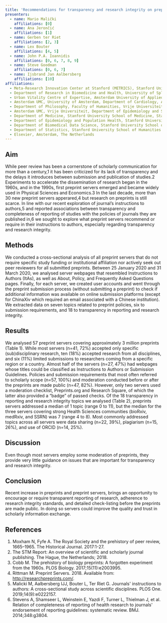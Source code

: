 ```yaml
---
title: 'Recommendations for transparency and research integrity on preprint servers: a cross-sectional study across disciplines'
presenters:
  - name: Mario Malički
    affiliations: [0]
  - name: Ana Jerončić
    affiliations: [1]
  - name: Gerben ter Riet
    affiliations: [2, 3]
  - name: Lex Bouter
    affiliations: [4, 5]
  - name: John P.A. Ioannidis
    affiliations: [0, 6, 7, 8, 9]
  - name: Steve Goodman
    affiliations: [0, 6, 7]
  - name: Ijsbrand Jan Aalbersberg
    affiliations: [10]
affiliations:
  - Meta-Research Innovation Center at Stanford (METRICS), Stanford University, Stanford, CA, USA
  - Department of Research in Biomedicine and Health, University of Split School of Medicine, Split, Croatia
  - Urban Vitality Centre of Expertise, Amsterdam University of Applied Sciences, Amsterdam, The Netherlands
  - Amsterdam UMC, University of Amsterdam, Department of Cardiology, Amsterdam, The Netherlands
  - Department of Philosophy, Faculty of Humanities, Vrije Universiteit, Amsterdam, The Netherlands
  - Amsterdam UMC, Vrije Universiteit, Department of Epidemiology and Statistics, Amsterdam, The Netherlands
  - Department of Medicine, Stanford University School of Medicine, Stanford, California, USA
  - Department of Epidemiology and Population Health, Stanford University School of Medicine, Stanford, California, USA
  - Department of Biomedical Data Science, Stanford University School of Medicine, Stanford, California, USA
  - Department of Statistics, Stanford University School of Humanities and Sciences, Stanford, California, USA
  - Elsevier, Amsterdam, The Netherlands
---
```


## Aim

While peer review has been a cornerstone of scholarly communication for more than a century,1 it has been criticized for its lack of transparency and the delays it introduces between submission and publication of studies.2 Experiments to accelerate the dissemination of research began in the 1960s, and in the 1990s, first preprint servers emerged and became widely used in Physical Sciences and Economics.3 In the last decade, more than 30 new preprint servers apperared,4 but research on preprints is still scarce. In line with our recent exploration of journal’s instructions to authors,5 and reported associations between transparency and completeness of reporting of studies with the policies of journals they are published in,6 we sought to explore what preprint servers recommend or require in their instructions to authors, especially regarding transparency and research integrity.

## Methods

We conducted a cross-sectional analysis of all preprint servers that do not require specific study funding or institutional affiliation nor actively seek out peer reviewers for all submitted preprints. Between 25 January 2020 and 31 March 2020, we analysed server webpages that resembled Instructions to Authors (ItAs), as well as About, Policy, and Frequently Asked Questions pages. Finally, for each server, we created user accounts and went through the preprint submission process (without submitting a preprint) to check if additional information was available on online submission platforms (except for ChinaXiv which required an email associated with a Chinese institution). We extracted data on seven topics related to preprint policies, six to submission requirements, and 18 to transparency in reporting and research integrity.

## Results

We analysed 57 preprint servers covering approximately 3 million preprints (Table 1). While most servers (n=41, 72%) accepted only specific (sub)disciplinary research, ten (18%) accepted research from all disciplines, and six (11%) limited submissions to researchers coming from a specific region or a country. Almost half of the servers (n=27, 47%) had webpages whose titles could be classified as Instructions to Authors or Submission Guidelines. Policies and submission requirements that most often referred to scholarly scope (n=57, 100%) and moderation conducted before or after the preprints are made public (n=47, 82%). However, only two servers used a moderation checklist, Preprints.org and Research Square, of which the latter also provided a “badge” of passed checks. Of the 18 transparency in reporting and research integrity topics we analysed (Table 2), preprints servers addressed a median of 1 topic (range 0 to 11), but the median for the three servers covering strong Health Sciences communities (bioRxiv, medRxiv, and SSRN) was 7 (range 4 to 8). Most commonly addressed topics across all servers were data sharing (n=22, 39%), plagiarism (n=15, 26%), and use of ORCID (n=14, 25%).

## Discussion

Even though most servers employ some moderation of preprints, they provide very little guidance on issues that are important for transparency and research integrity.

## Conclusion

Recent increase in preprints and preprint servers, brings an opportunity to encourage or require transparent reporting of research, adherence to research integrity standards, and detailed check-listing before the preprints are made public. In doing so servers could improve the quality and trust in scholarly information exchange.

## References

1. Moxham N, Fyfe A. The Royal Society and the prehistory of peer review, 1665–1965. The Historical Journal. 2017:1-27.
2. The STM Report: An overview of scientific and scholarly journal publishing. The Hague, the Netherlands; 2018.
3. Cobb M. The prehistory of biology preprints: A forgotten experiment from the 1960s. PLOS Biology. 2017;15(11):e2003995.
4. Rittman M. Preprint Servers. 2018. Available from: http://researchpreprints.com/.
5. Malicki M, Aalbersberg IJJ, Bouter L, Ter Riet G. Journals' instructions to authors: A cross-sectional study across scientific disciplines. PLOS One. 2019;14(9):e0222157.
6. Stevens A, Shamseer L, Weinstein E, Yazdi F, Turner L, Thielman J, et al. Relation of completeness of reporting of health research to journals' endorsement of reporting guidelines: systematic review. BMJ. 2014;348:g3804.
